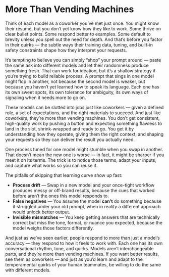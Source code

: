 # More Than Vending Machines

Think of each model as a coworker you’ve met just once. You might know their résumé, but you don’t yet know how they like to work. Some thrive on clear bullet points. Some respond better to examples. Some default to brevity unless you spell out the need for depth. And that’s before you factor in their quirks — the subtle ways their training data, tuning, and built-in safety constraints shape how they interpret your requests.

It’s tempting to believe you can simply “shop” your prompt around — paste the same ask into different models and let their randomness produce something fresh. That can work for ideation, but it’s a shallow strategy if you’re trying to build reliable process. A prompt that sings in one model might flop in another, not because the second model is weaker, but because you haven’t yet learned how to speak its language. Each one has its own sweet spots, its own tolerance for ambiguity, its own ways of signaling when it needs more to go on.

These models can be slotted into jobs just like coworkers — given a defined role, a set of expectations, and the right materials to succeed. And just like coworkers, they’re more than vending machines. You don’t get consistent, high-quality work by pushing a button and expecting something flawless to land in the slot, shrink-wrapped and ready to go. You get it by understanding how they operate, giving them the right context, and shaping your requests so they can deliver the result you actually need.

One process tuned for one model might stumble when you swap in another. That doesn’t mean the new one is worse — in fact, it might be sharper if you meet it on its terms. The trick is to notice those terms, adapt your inputs, and capture what works so you can reuse it.

The pitfalls of skipping that learning curve show up fast:

* **Process drift** — Swap in a new model and your once-tight workflow produces messy or off-brand results, because the cues that worked before aren’t the ones this model responds to.
* **False negatives** — You assume the model **can’t** do something because it struggled under your old prompt, when in reality a different approach would unlock better output.
* **Invisible mismatches** — You keep getting answers that are technically correct but miss the tone, format, or nuance you expected, because the model weighs those factors differently.

And just as we’ve seen earlier, people respond to more than just a model’s accuracy — they respond to how it feels to work with. Each one has its own conversational rhythm, tone, and quirks. Models aren’t interchangeable parts, and they’re more than vending machines. If you want better results, see them as coworkers — and just as you’d learn and adapt to the temperamental quirks of your human teammates, be willing to do the same with different models.
